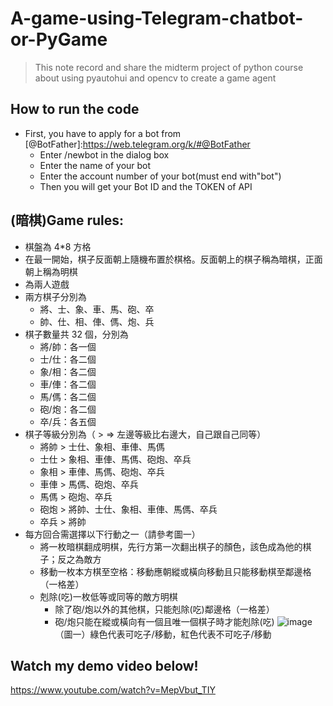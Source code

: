 # A-game-using-Telegram-chatbot-or-PyGame
> This note record and share the midterm project of python course about using pyautohui and opencv to create a game agent
## How to run the code
* First, you have to apply for a bot from [@BotFather]:https://web.telegram.org/k/#@BotFather
  - Enter /newbot in the dialog box
  - Enter the name of your bot
  - Enter the account number of your bot(must end with"bot")
  - Then you will get your Bot ID and the TOKEN of API
## (暗棋)Game rules:
* 棋盤為 4*8 方格
* 在最一開始，棋子反面朝上隨機布置於棋格。反面朝上的棋子稱為暗棋，正面朝上稱為明棋
* 為兩人遊戲
* 兩方棋子分別為
  - 將、士、象、車、馬、砲、卒
  - 帥、仕、相、俥、傌、炮、兵
* 棋子數量共 32 個，分別為
  - 將/帥：各一個
  - 士/仕：各二個
  - 象/相：各二個
  - 車/俥：各二個
  - 馬/傌：各二個
  - 砲/炮：各二個
  - 卒/兵：各五個
* 棋子等級分別為（ > => 左邊等級比右邊大，自己跟自己同等）
  - 將帥 > 士仕、象相、車俥、馬傌
  - 士仕 > 象相、車俥、馬傌、砲炮、卒兵
  - 象相 > 車俥、馬傌、砲炮、卒兵
  - 車俥 > 馬傌、砲炮、卒兵
  - 馬傌 > 砲炮、卒兵
  - 砲炮 > 將帥、士仕、象相、車俥、馬傌、卒兵
  - 卒兵 > 將帥
* 每方回合需選擇以下行動之一（請參考圖一）
  - 將一枚暗棋翻成明棋，先行方第一次翻出棋子的顏色，該色成為他的棋子；反之為敵方
  - 移動一枚本方棋至空格：移動應朝縱或橫向移動且只能移動棋至鄰邊格（一格差）
  - 剋除(吃)一枚低等或同等的敵方明棋
    - 除了砲/炮以外的其他棋，只能剋除(吃)鄰邊格（一格差）
    - 砲/炮只能在縱或橫向有一個且唯一個棋子時才能剋除(吃)
![image](https://github.com/jjjjjenny77/images/blob/main/%E6%9A%97%E6%A3%8B.png)
（圖一）綠色代表可吃子/移動，紅色代表不可吃子/移動
## Watch my demo video below!
https://www.youtube.com/watch?v=MepVbut_TIY
